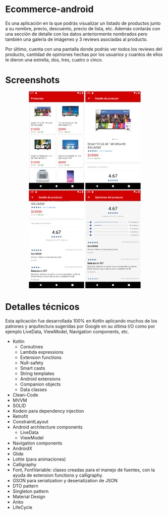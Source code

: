 # Ecommerce-android

Es una aplicación en la que podrás visualizar un listado de productos junto a su nombre, precio, descuento, precio de lista, etc.
Además contarás con una sección de detalle con los datos anteriormente nombrados pero también una galería de imágenes y 3 reviews asociadas al producto.

Por último, cuenta con una pantalla donde podrás ver todos los reviews del producto, cantidad de opiniones hechas por los usuarios y cuantos de ellos le dieron una estrella, dos, tres, cuatro o cinco.

# Screenshots
<p align="center">
  <img src="screenshots/Screenshot_1586116677.png" width="175"/>
  <img src="screenshots/Screenshot_1586116697.png" width="175"/>
  <img src="screenshots/Screenshot_1586116708.png" width="175"/>
  <img src="screenshots/Screenshot_1586116716.png" width="175"/>
</p>

# Detalles técnicos

Esta aplicación fue desarrollada 100% en Kotlin aplicando muchos de los patrones y arquitectura sugeridas por Google en su última I/O como por ejemplo LiveData, ViewModel, Navigation components, etc.
- Kotlin
  - Coroutines
  - Lambda expressions
  - Extension functions
  - Null-safety
  - Smart casts
  - String templates
  - Android extensions
  - Companion objects
  - Data classes
- Clean-Code
- MVVM
- SOLID
- Kodein para dependency injection
- Retrofit
- ConstraintLayout
- Android architecture components
  - LiveData
  - ViewModel
- Navigation components
- AndroidX
- Glide
- Lottie (para animaciones)
- Calligraphy
- Font, FontVariable: clases creadas para el manejo de fuentes, con la ayuda de extension functions y calligraphy.
- GSON para serialization y deserialization de JSON
- DTO pattern
- Singleton pattern
- Material Design
- Anko
- LifeCycle


